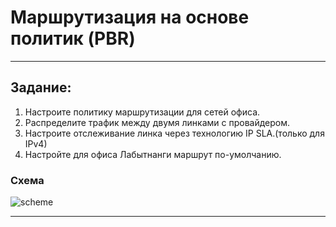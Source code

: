 # Маршрутизация на основе политик (PBR)  
______  
## Задание:  
1. Настроите политику маршрутизации для сетей офиса.  
2. Распределите трафик между двумя линками с провайдером.  
3. Настроите отслеживание линка через технологию IP SLA.(только для IPv4)  
4. Настройте для офиса Лабытнанги маршрут по-умолчанию.  
### Схема  
![scheme]()  
______  

